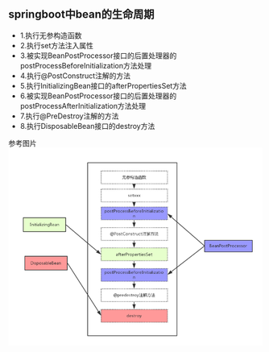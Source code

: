 ## springboot中bean的生命周期
- 1.执行无参构造函数
- 2.执行set方法注入属性
- 3.被实现BeanPostProcessor接口的后置处理器的postProcessBeforeInitialization方法处理
- 4.执行@PostConstruct注解的方法
- 5.执行InitializingBean接口的afterPropertiesSet方法
- 6.被实现BeanPostProcessor接口的后置处理器的postProcessAfterInitialization方法处理
- 7.执行@PreDestroy注解的方法
- 8.执行DisposableBean接口的destroy方法

参考图片
![springboot-bean](https://github.com/gsonkeno/springboot-training/blob/master/springboot-bean/doc/springboot-bean.jpg?raw=true)